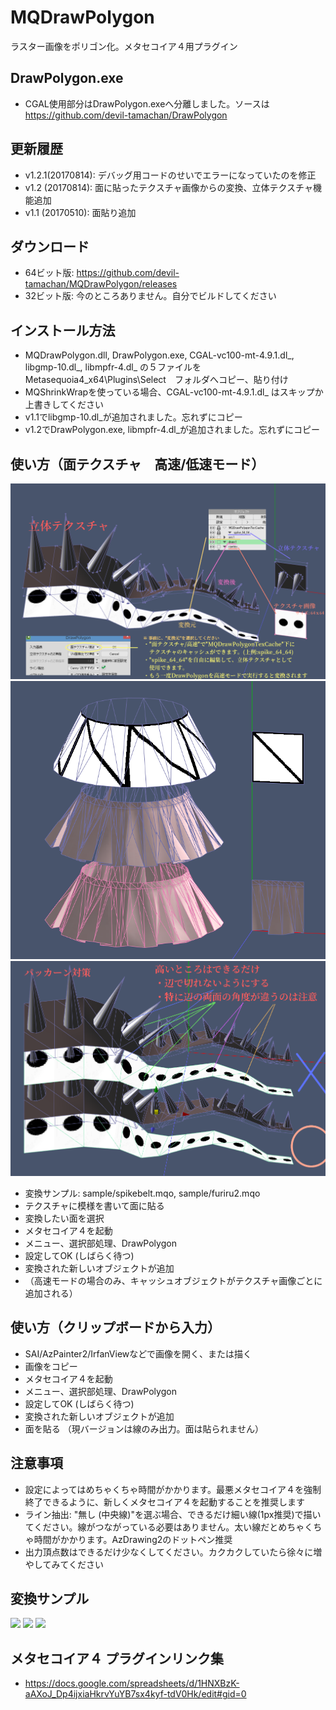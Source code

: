 # MQDrawPolygon
ラスター画像をポリゴン化。メタセコイア４用プラグイン

## DrawPolygon.exe
 - CGAL使用部分はDrawPolygon.exeへ分離しました。ソースは https://github.com/devil-tamachan/DrawPolygon

## 更新履歴
 - v1.2.1(20170814): デバッグ用コードのせいでエラーになっていたのを修正
 - v1.2 (20170814): 面に貼ったテクスチャ画像からの変換、立体テクスチャ機能追加
 - v1.1 (20170510): 面貼り追加

## ダウンロード
 - 64ビット版: https://github.com/devil-tamachan/MQDrawPolygon/releases
 - 32ビット版: 今のところありません。自分でビルドしてください

## インストール方法
 - MQDrawPolygon.dll, DrawPolygon.exe, CGAL-vc100-mt-4.9.1.dl_, libgmp-10.dl_, libmpfr-4.dl_ の５ファイルを　Metasequoia4_x64\Plugins\Select　フォルダへコピー、貼り付け
 - MQShrinkWrapを使っている場合、CGAL-vc100-mt-4.9.1.dl_ はスキップか上書きしてください
 - v1.1でlibgmp-10.dl_が追加されました。忘れずにコピー
 - v1.2でDrawPolygon.exe, libmpfr-4.dl_が追加されました。忘れずにコピー

## 使い方（面テクスチャ　高速/低速モード）
<img src="https://raw.githubusercontent.com/devil-tamachan/MQDrawPolygon/master/sample/rittai.png" />
<img src="https://raw.githubusercontent.com/devil-tamachan/MQDrawPolygon/master/sample/furiru2.png" />
<img src="https://raw.githubusercontent.com/devil-tamachan/MQDrawPolygon/master/sample/pakaan.png" />

 - 変換サンプル: sample/spikebelt.mqo, sample/furiru2.mqo
 - テクスチャに模様を書いて面に貼る
 - 変換したい面を選択
 - メタセコイア４を起動
 - メニュー、選択部処理、DrawPolygon 
 - 設定してOK (しばらく待つ)
 - 変換された新しいオブジェクトが追加
 - （高速モードの場合のみ、キャッシュオブジェクトがテクスチャ画像ごとに追加される）

## 使い方（クリップボードから入力）
 - SAI/AzPainter2/IrfanViewなどで画像を開く、または描く
 - 画像をコピー
 - メタセコイア４を起動
 - メニュー、選択部処理、DrawPolygon 
 - 設定してOK (しばらく待つ)
 - 変換された新しいオブジェクトが追加
 - 面を貼る （現バージョンは線のみ出力。面は貼られません）

## 注意事項
 - 設定によってはめちゃくちゃ時間がかかります。最悪メタセコイア４を強制終了できるように、新しくメタセコイア４を起動することを推奨します
 - ライン抽出: "無し (中央線)"を選ぶ場合、できるだけ細い線(1px推奨)で描いてください。線がつながっている必要はありません。太い線だとめちゃくちゃ時間がかかります。AzDrawing2のドットペン推奨
 - 出力頂点数はできるだけ少なくしてください。カクカクしていたら徐々に増やしてみてください

## 変換サンプル
<img src="https://github.com/devil-tamachan/MQDrawPolygon/raw/master/sample/ribbon_result.png" />
<img src="https://github.com/devil-tamachan/MQDrawPolygon/raw/master/sample/color1_result.png" />
<img src="https://github.com/devil-tamachan/MQDrawPolygon/raw/master/sample/centerline1_result.png" />

## メタセコイア４ プラグインリンク集
 - https://docs.google.com/spreadsheets/d/1HNXBzK-aAXoJ_Dp4ijxiaHkrvYuYB7sx4kyf-tdV0Hk/edit#gid=0
